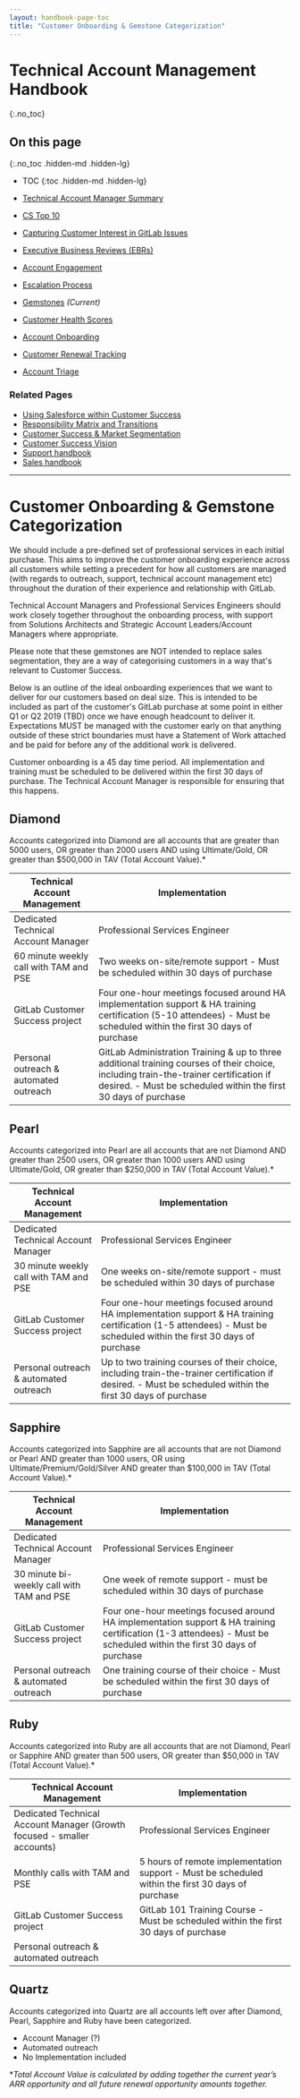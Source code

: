 ```yaml
---
layout: handbook-page-toc
title: "Customer Onboarding & Gemstone Categorization"
---
```


# Technical Account Management Handbook
{:.no_toc}

## On this page
{:.no_toc .hidden-md .hidden-lg}

- TOC
{:toc .hidden-md .hidden-lg}

- [Technical Account Manager Summary](/handbook/customer-success/tam/)
- [CS Top 10](/handbook/customer-success/tam/cs-top-10/)
- [Capturing Customer Interest in GitLab Issues](/handbook/customer-success/tam/customer-issue-interest/)
- [Executive Business Reviews (EBRs)](/handbook/customer-success/tam/ebr/)
- [Account Engagement](/handbook/customer-success/tam/engagement/)
- [Escalation Process](/handbook/customer-success/tam/escalations/)
- [Gemstones](/handbook/customer-success/tam/gemstones/) *(Current)*
- [Customer Health Scores](/handbook/customer-success/tam/health-scores/)
- [Account Onboarding](/handbook/customer-success/tam/onboarding/)
- [Customer Renewal Tracking](/handbook/customer-success/tam/renewals/)
- [Account Triage](/handbook/customer-success/tam/triage/)

### Related Pages

- [Using Salesforce within Customer Success](/handbook/customer-success/using-salesforce-within-customer-success/)
- [Responsibility Matrix and Transitions](/handbook/customer-success/#responsibility-matrix-and-transitions/)
- [Customer Success & Market Segmentation](/handbook/customer-success/#customer-success--market-segmentation/)
- [Customer Success Vision](/handbook/customer-success/vision/)
- [Support handbook](/handbook/support/)
- [Sales handbook](/handbook/sales/)

---

# Customer Onboarding & Gemstone Categorization

We should include a pre-defined set of professional services in each initial purchase. This aims to improve the customer onboarding experience across all customers while setting a precedent for how all customers are managed (with regards to outreach, support, technical account management etc) throughout the duration of their experience and relationship with GitLab.

Technical Account Managers and Professional Services Engineers should work closely together throughout the onboarding process, with support from Solutions Architects and Strategic Account Leaders/Account Managers where appropriate.

Please note that these gemstones are NOT intended to replace sales segmentation, they are a way of categorising customers in a way that's relevant to Customer Success.

Below is an outline of  the ideal onboarding experiences that we want to deliver for our customers based on deal size. This is intended to be included as part of the customer's GitLab purchase at some point in either Q1 or Q2 2019 (TBD) once we have enough headcount to deliver it. Expectations MUST be managed with the customer early on that anything outside of these strict boundaries must have a Statement of Work attached and be paid for before any of the additional work is delivered.

Customer onboarding is a 45 day time period. All implementation and training must be scheduled to be delivered within the first 30 days of purchase. The Technical Account Manager is responsible for ensuring that this happens.

## Diamond
Accounts categorized into Diamond are all accounts that are greater than 5000 users, OR greater than 2000 users AND using Ultimate/Gold, OR greater than $500,000 in TAV (Total Account Value).*

| Technical Account Management  | Implementation  |
|---|---|
| Dedicated Technical Account Manager  | Professional Services Engineer  |
| 60 minute weekly call with TAM and PSE | Two weeks on-site/remote support - Must be scheduled within 30 days of purchase  |
| GitLab Customer Success project  | Four one-hour meetings focused around HA implementation support & HA training certification (5-10 attendees) - Must be scheduled within the first 30 days of purchase |
| Personal outreach & automated outreach  |  GitLab Administration Training & up to three additional training courses of their choice, including train-the-trainer certification if desired. - Must be scheduled within the first 30 days of purchase   |

## Pearl
Accounts categorized into Pearl are all accounts that are not Diamond AND greater than 2500 users, OR greater than 1000 users AND using Ultimate/Gold, OR greater than $250,000 in TAV (Total Account Value).*

| Technical Account Management | Implementation |
|---|---|
| Dedicated Technical Account Manager | Professional Services Engineer |
| 30 minute weekly call with TAM and PSE | One weeks on-site/remote support - must be scheduled within 30 days of purchase  |
| GitLab Customer Success project  | Four one-hour meetings focused around HA implementation support & HA training certification (1-5 attendees) - Must be scheduled within the first 30 days of purchase |
| Personal outreach & automated outreach | Up to two training courses of their choice, including train-the-trainer certification if desired. - Must be scheduled within the first 30 days of purchase |

## Sapphire
Accounts categorized into Sapphire are all accounts that are not Diamond or Pearl AND greater than 1000 users, OR using Ultimate/Premium/Gold/Silver AND greater than $100,000 in TAV (Total Account Value).*

| Technical Account Management  | Implementation |
|---|---|
| Dedicated Technical Account Manager | Professional Services Engineer  |
| 30 minute bi-weekly call with TAM and PSE |  One week of remote support - must be scheduled within 30 days of purchase |
| GitLab Customer Success project  | Four one-hour meetings focused around HA implementation support & HA training certification (1-3 attendees) - Must be scheduled within the first 30 days of purchase |
| Personal outreach & automated outreach | One training course of their choice - Must be scheduled within the first 30 days of purchase |

## Ruby
Accounts categorized into Ruby are all accounts that are not Diamond, Pearl or Sapphire AND greater than 500 users, OR greater than $50,000 in TAV (Total Account Value).*

| Technical Account Management  | Implementation  |
|---|---|
| Dedicated Technical Account Manager  (Growth focused - smaller accounts)  |  Professional Services Engineer  |
| Monthly calls with TAM and PSE | 5 hours of remote implementation support - Must be scheduled within the first 30 days of purchase |
| GitLab Customer Success project  | GitLab 101 Training Course - Must be scheduled within the first 30 days of purchase |
| Personal outreach & automated outreach  |   |

## Quartz
Accounts categorized into Quartz are all accounts left over after Diamond, Pearl, Sapphire and Ruby have been categorized.

* Account Manager (?)
* Automated outreach
* No Implementation included

**Total Account Value is calculated by adding together the current year’s ARR opportunity and all future renewal opportunity amounts together.*
